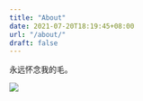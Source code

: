 ```yaml
---
title: "About"
date: 2021-07-20T18:19:45+08:00
url: "/about/"
draft: false
---
```


永远怀念我的毛。


![](https://oss.wangc.org/images/202204080937611.jpg)

